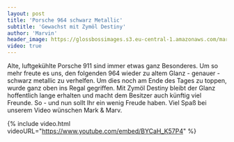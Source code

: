 ```yaml
---
layout: post
title: 'Porsche 964 schwarz Metallic'
subtitle: 'Gewachst mit Zymöl Destiny'
author: 'Marvin'
header_image: https://glossbossimages.s3.eu-central-1.amazonaws.com/marvin/sonstige/Porsche964.jpg
video: true
---
```

Alte, luftgekühlte Porsche 911 sind immer etwas ganz Besonderes. Um so mehr freute es uns, den folgenden 964 wieder zu altem Glanz - genauer - schwarz metallic zu verhelfen.
Um dies noch am Ende des Tages zu toppen, wurde ganz oben ins Regal gegriffen. Mit Zymöl Destiny bleibt der Glanz hoffentlich lange erhalten und macht dem Besitzer auch
künftig viel Freunde. So - und nun sollt Ihr ein wenig Freude haben. Viel Spaß bei unserem Video wünschen Mark & Marv.

{% include video.html videoURL="https://www.youtube.com/embed/BYCaH_K57P4" %}
